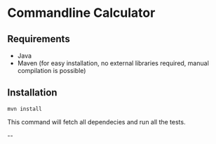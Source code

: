 Commandline Calculator
==
Requirements
--
* Java
* Maven (for easy installation, no external libraries required, manual compilation is possible)

Installation
--
`mvn install`

This command will fetch all dependecies and run all the tests.

--
